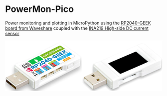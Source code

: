 # PowerMon-Pico
Power monitoring and plotting in MicroPython using the [RP2040-GEEK board from Waveshare](https://thepihut.com/products/rp2040-geek-development-board?variant=42632478589123&currency=GBP&utm_medium=product_sync&utm_source=google&utm_content=sag_organic&utm_campaign=sag_organic&gad_source=1&gclid=CjwKCAiA3JCvBhA8EiwA4kujZp0d8ZPfaRx-Bru_PCVWu0qS4ZJszkPvd9UPkbfjliqnwS5S1JgRlxoC--wQAvD_BwE) coupled with the [INA219 High-side DC current sensor](https://www.adafruit.com/product/904)

![Image of RP2040-GEEK](pictures/RP2040-GEEK.png)
